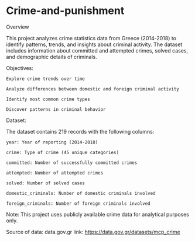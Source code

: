# Crime-and-punishment
Overview

This project analyzes crime statistics data from Greece (2014-2018) to identify patterns, trends, and insights about criminal activity. The dataset includes information about committed and attempted crimes, solved cases, and demographic details of criminals.

Objectives:

    Explore crime trends over time

    Analyze differences between domestic and foreign criminal activity

    Identify most common crime types

    Discover patterns in criminal behavior

Dataset:

The dataset contains 219 records with the following columns:

    year: Year of reporting (2014-2018)

    crime: Type of crime (45 unique categories)

    committed: Number of successfully committed crimes

    attempted: Number of attempted crimes

    solved: Number of solved cases

    domestic_criminals: Number of domestic criminals involved

    foreign_criminals: Number of foreign criminals involved

Note: This project uses publicly available crime data for analytical purposes only.

Source of data: data.gov.gr
    link: https://data.gov.gr/datasets/mcp_crime
